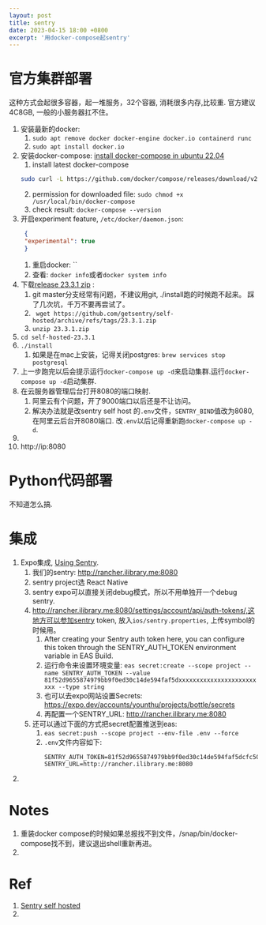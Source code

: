 ```yaml
---
layout: post
title: sentry
date: 2023-04-15 18:00 +0800
excerpt: '用docker-compose起sentry'
---
```


# 官方集群部署
这种方式会起很多容器，起一堆服务，32个容器, 消耗很多内存,比较重. 官方建议4C8GB, 一般的小服务器扛不住。

1. 安装最新的docker: 
   1. `sudo apt remove docker docker-engine docker.io containerd runc`
   2. `sudo apt install docker.io`
2. 安装docker-compose: [install docker-compose in ubuntu 22.04](https://azdigi.com/blog/en/linux-server-en/tools-en/install-and-use-docker-compose-on-ubuntu-22-04/)
   1. install latest docker-compose
    ~~~sh
    sudo curl -L https://github.com/docker/compose/releases/download/v2.5.0/docker-compose-`uname -s`-`uname -m` -o /usr/local/bin/docker-compose
    ~~~
   2. permission for downloaded file: `sudo chmod +x /usr/local/bin/docker-compose`
   3. check result: `docker-compose --version`
3. 开启experiment feature, `/etc/docker/daemon.json`: 
   ~~~json
    {
    "experimental": true
    }
   ~~~
   1. 重启docker: ``
   2. 查看: `docker info`或者`docker system info`
4. 下载[release 23.3.1 zip](https://github.com/getsentry/self-hosted/archive/refs/tags/23.3.1.zip) : 
   1. git master分支经常有问题，不建议用git, ./install跑的时候跑不起来。 踩了几次坑，千万不要再尝试了。
   2. ` wget https://github.com/getsentry/self-hosted/archive/refs/tags/23.3.1.zip`
   3. `unzip 23.3.1.zip`
5. `cd self-hosted-23.3.1`
6. `./install`
   1. 如果是在mac上安装，记得关闭postgres: `brew services stop postgresql`
7.  上一步跑完以后会提示运行`docker-compose up -d`来启动集群.运行`docker-compose up -d`启动集群.
8.  在云服务器管理后台打开8080的端口映射.
    1.  阿里云有个问题，开了9000端口以后还是不让访问。
    2.  解决办法就是改sentry self host 的`.env`文件，`SENTRY_BIND`值改为8080, 在阿里云后台开8080端口. 改`.env`以后记得重新跑`docker-compose up -d`.
9.  
10. http://ip:8080

# Python代码部署
不知道怎么搞.

# 集成
1. Expo集成, [Using Sentry](https://docs.expo.dev/guides/using-sentry/).
   1. 我们的sentry: http://rancher.ilibrary.me:8080
   2. sentry project选 React Native
   3. sentry expo可以直接关闭debug模式，所以不用单独开一个debug sentry.
   4. http://rancher.ilibrary.me:8080/settings/account/api/auth-tokens/,这地方可以参加sentry token, 放入`ios/sentry.properties`, 上传symbol的时候用。
      1.  After creating your Sentry auth token here, you can configure this token through the SENTRY_AUTH_TOKEN environment variable in EAS Build.
      2.  运行命令来设置环境变量: `eas secret:create --scope project --name SENTRY_AUTH_TOKEN --value 81f52d9655874979bb9f0ed30c14de594faf5dxxxxxxxxxxxxxxxxxxxxxxxxx --type string`
      3.  也可以去expo网站设置Secrets: https://expo.dev/accounts/younthu/projects/bottle/secrets 
      4.  再配置一个SENTRY_URL: http://rancher.ilibrary.me:8080
   5. 还可以通过下面的方式把secret配置推送到eas: 
      1. `eas secret:push --scope project --env-file .env --force`
      2. `.env`文件内容如下:
         ~~~
         SENTRY_AUTH_TOKEN=81f52d9655874979bb9f0ed30c14de594faf5dcfc50d44bd9xxxxxxxxxxxxxxx
         SENTRY_URL=http://rancher.ilibrary.me:8080
         ~~~
2. 

# Notes
1. 重装docker compose的时候如果总报找不到文件，/snap/bin/docker-compose找不到，建议退出shell重新再进。
2. 


# Ref
1. [Sentry self hosted](https://develop.sentry.dev/self-hosted/)
2. 
